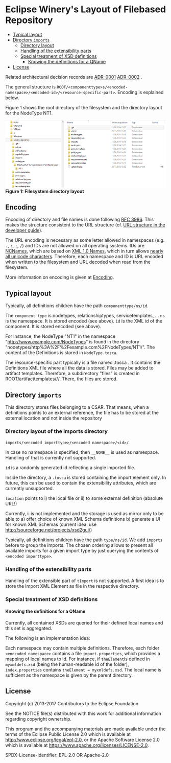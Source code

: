 # Eclipse Winery's Layout of Filebased Repository

<!-- toc -->

- [Typical layout](#typical-layout)
- [Directory `imports`](#directory-imports)
  * [Directory layout](#directory-layout)
  * [Handling of the extensibility parts](#handling-of-the-extensibility-parts)
  * [Special treatment of XSD definitions](#special-treatment-of-xsd-definitions)
    + [Knowing the definitions for a QName](#knowing-the-definitions-for-a-qname)
- [License](#license)

<!-- tocstop -->

Related architectural decision records are
[ADR-0001](../adr/0001-use-filesystem-as-backend)
[ADR-0002](../adr/0002-filesystem-folder-structure-using-type-namespace-id-structure)
.

The general structure is `ROOT/<componenttype>s/<encoded-namespace>/<encoded-id>/<resource-specific-part>`.
Encoding is explained below.

Figure 1 shows the root directory of the filesystem and the directory layout for the NodeType NT1.

![Filesystem Directory Layout](graphics/FilesystemDirectoryLayout.png)
**Figure 1: Filesystem directory layout**

## Encoding

Encoding of directory and file names is done following [RFC 3986](https://tools.ietf.org/html/rfc3986#section-2.1).
This makes the structure consistent to the URL structure (cf. [URL structure in the developer guide](./#url-structure)).

The URL encoding is necessary as some letter allowed in namespaces (e.g. `.`, `:`, `;`, `/`) and IDs are not allowed on all operating systems.
IDs are [NCNames](https://www.w3.org/TR/xmlschema-2/#NCName), which are based on [XML 1.0 Names](https://www.w3.org/TR/2000/WD-xml-2e-20000814#NT-Name), which in turn allows [nearly all unicode characters](https://www.w3.org/TR/2000/WD-xml-2e-20000814#NT-Letter).
Therefore, each namespace and ID is URL encoded when written to the filesystem and URL decoded when read from the filesystem.

More information on encoding is given at [Encoding](Encoding).

## Typical layout

Typically, all definitions children have the path `componenttype/ns/id`.

The `component type` is nodetypes, relationshiptypes, servicetemplates, ...
`ns` is the namespace.
It is stored encoded (see above).
`id` is the XML id of the component.
It is stored encoded (see above).

For instance, the NodeType "NT1" in the namespace "http://www.example.com/NodeTypes" is found in the directory
"nodetypes/http%3A%2F%2Fexample.com%2FNodeTypes/NT1/".
The content of the Definitions is stored in `NodeType.tosca`.

The resource-specific part typically is a file named <componenttype>.tosca .
It contains the Definitions XML file where all the data is stored.
Files may be added to artifact templates.
Therefore, a subdirectory "files" is created in ROOT/artifacttemplates/<encoded-namespace>/<encoded-id>/.
There, the files are stored.

## Directory `imports`

This directory stores files belonging to a CSAR.
That means, when a definitions points to an external reference, the file has to be stored at the external location and not inside the repository

### Directory layout of the imports directory

`imports/<encoded importtype>/<encoded namespace>/<id>/`

In case no namespace is specified, then `__NONE__` is used as namespace.
Handling of that is currently not supported.

`id` is a randomly generated id reflecting a single imported file.

Inside the directory, a `.tosca` is stored containing the import element only.
In future, this can be used to contain the extensibility attributes, which are currently unsupported.

`location` points to
i) the local file or
ii) to some external definition (absolute URL!)

Currently, ii is not implemented and the storage is used as mirror only to be able to
a) offer choice of known XML Schema definitions
b) generate a UI for known XML Schemas (current idea: use http://sourceforge.net/projects/xsd2gui/)

Typically, all definitions children have the path `type/ns/id`.
We add `imports` before to group the imports.
The chosen ordering allows to present all available imports for a given import type
by just querying the contents of `<encoded importtype>`.

### Handling of the extensibility parts

Handling of the extensible part of `tImport` is not supported.
A first idea is to store the Import XML Element as file in the respective directory.

### Special treatment of XSD definitions

#### Knowing the definitions for a QName

Currently, all contained XSDs are queried for their defined local names and this set is aggregated.

The following is an implementation idea:

Each namespace may contain multiple definitions.
Therefore, each folder `<enocoded namespace>` contains a file `import.properties`,
which provides a mapping of local names to id.
For instance, if `theElement`is defined in `myxmldefs.xsd` (being the human-readable id of the folder),
`index.properties` contains `theElement = myxmldefs.xsd`.
The local name is sufficient as the namespace is given by the parent directory.

## License

Copyright (c) 2013-2017 Contributors to the Eclipse Foundation

See the NOTICE file(s) distributed with this work for additional
information regarding copyright ownership.

This program and the accompanying materials are made available under the
terms of the Eclipse Public License 2.0 which is available at
http://www.eclipse.org/legal/epl-2.0, or the Apache Software License 2.0
which is available at https://www.apache.org/licenses/LICENSE-2.0.

SPDX-License-Identifier: EPL-2.0 OR Apache-2.0
